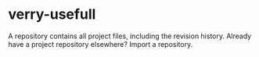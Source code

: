 # verry-usefull
A repository contains all project files, including the revision history. Already have a project repository elsewhere? Import a repository.
